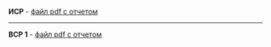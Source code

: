 **ИСР** - [файл pdf с отчетом](https://github.com/MelnikNO/DataBase/blob/main/ЛР%206/Мельни%20НО%2C%20ИВТ%2C%202к%201.2%20гр%2C%20ЛР%206%20ИСР.pdf)

---

**ВСР 1** - [файл pdf с отчетом](https://github.com/MelnikNO/DataBase/blob/main/ЛР%206/Мельник%20НО%2C%20ИВТ%2C%202к%201.2%2C%20ЛР%206%20ВСР%201.pdf)
